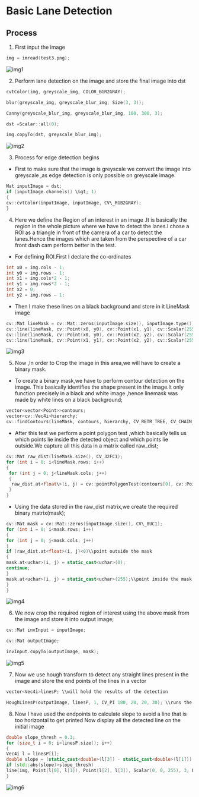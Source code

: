 # Basic Lane Detection


## Process
1. First input the image

```cpp
img = imread(test3.png);
```
![img1](pics/README_Pics/img1.jpg)

2. Perform lane detection on the image and store the final image into dst

```cpp
cvtColor(img, greyscale_img, COLOR_BGR2GRAY);

blur(greyscale_img, greyscale_blur_img, Size(3, 3));

Canny(greyscale_blur_img, greyscale_blur_img, 100, 300, 3);

dst =Scalar::all(0);

img.copyTo(dst, greyscale_blur_img);
```

![img2](pics/README_Pics/img2.jpg)

3. Process for edge detection begins

- First to make sure that the image is greyscale we convert the image into greyscale ,as edge detection is only possible on greyscale image.

```cpp
Mat inputImage = dst;
if (inputImage.channels() \&gt; 1)
{
cv::cvtColor(inputImage, inputImage, CV\_RGB2GRAY);
}
```
4.  Here we define the Region of an interest in an image .It is basically the region in the whole picture where we have to detect the lanes.I chose a ROI as a triangle in front of the camera of a car to detect the lanes.Hence the images which are taken from the perspective of a car front dash cam perform better in the test.

- For defining ROI.First I declare the co-ordinates
```cpp
int x0 = img.cols - 1;
int y0 = img.rows - 1;
int x1 = img.cols*2 - 1;
int y1 = img.rows*2 - 1;
int x2 = 0;
int y2 = img.rows – 1;
```
- Then I make these lines on a black background and store in it LineMask image
```cpp
cv::Mat lineMask = cv::Mat::zeros(inputImage.size(), inputImage.type());
cv::line(lineMask, cv::Point(x0, y0), cv::Point(x1, y1), cv::Scalar(255, 255, 0), 1, 8, 0);
cv::line(lineMask, cv::Point(x0, y0), cv::Point(x2, y2), cv::Scalar(255, 255, 0), 1, 8, 0);
cv::line(lineMask, cv::Point(x1, y1), cv::Point(x2, y2), cv::Scalar(255, 255, 0), 1, 8, 0);
```

![img3](pics/README_Pics/img3.jpg)

5. Now ,In order to Crop the image in this area,we will have to create a binary mask.

- To create a binary mask,we have to perform contour detection on the image. This basically identifies the shape present in the image.It only function precisely in a black and white image ,hence linemask was made by white lines on a black background;
```cpp
vector<vector<Point>>contours;
vector<cv::Vec4i>hierarchy;
cv::findContours(lineMask, contours, hierarchy, CV_RETR_TREE, CV_CHAIN_APPROX_SIMPLE, cv::Point(0, 0));
```
- After this test we perform a point polygon test ,which basically tells us which points lie inside the detected object and which points lie outside.We capture all this data in a matrix called raw_dist;

```cpp
cv::Mat raw_dist(lineMask.size(), CV_32FC1);
for (int i = 0; i<lineMask.rows; i++)
{
 for (int j = 0; j<lineMask.cols; j++)
 {
  raw_dist.at<float\>(i, j) = cv::pointPolygonTest(contours[0], cv::Point2f(j, i), true);
 }
}
```
- Using the data stored in the raw_dist matrix,we create the required binary matrix(mask);
```cpp
cv::Mat mask = cv::Mat::zeros(inputImage.size(), CV\_8UC1);
for (int i = 0; i<mask.rows; i++)
{
for (int j = 0; j<mask.cols; j++)
{
if (raw_dist.at<float>(i, j)<0)\\point outside the mask
{
mask.at<uchar>(i, j) = static_cast<uchar>(0);
continue;
}
mask.at<uchar>(i, j) = static_cast<uchar>(255);\\point inside the mask
}
}
```

![img4](pics/README_Pics/img4.jpg)

6. We now crop the required region of interest using the above mask from the image and store it into output image;
```cpp
cv::Mat invInput = inputImage;

cv::Mat outputImage;

invInput.copyTo(outputImage, mask);
```

![img5](pics/README_Pics/img5.jpg)


7. Now we use hough transform to detect any straight lines present in the image and store the end points of the lines in a vector

```cpp
vector<Vec4i>linesP; \\will hold the results of the detection

HoughLinesP(outputImage, linesP, 1, CV_PI 180, 20, 20, 30); \\runs the actual detection
```
8. Now I have used the endpoints to calculate slope to avoid a line that is too horizontal to get printed
Now display all the detected line on the initial image
```cpp
double slope_thresh = 0.3;
for (size_t i = 0; i<linesP.size(); i++)
{
Vec4i l = linesP[i];
double slope = (static_cast<double>(l[3]) - static_cast<double>(l[1])) (static_cast<double>(l[2]) - static_cast<double>(l[0]) + 0.00001);
if (std::abs(slope)>slope_thresh)
line(img, Point(l[0], l[1]), Point(l[2], l[3]), Scalar(0, 0, 255), 3, LINE_AA);
}
```
![img6](pics/README_Pics/img6.jpg)
